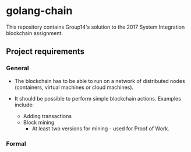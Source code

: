 # golang-chain

This repository contains Group14's solution to the 2017 System Integration blockchain assignment.

## Project requirements

### General

* The blockchain has to be able to run on a network of distributed nodes (containers, virtual machines or cloud machines).

* It should be possible to perform simple blockchain actions. Examples include:
  * Adding transactions
  * Block mining
    * At least two versions for mining - used for Proof of Work.

### Formal

